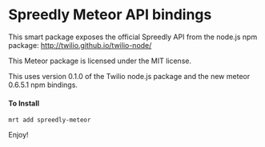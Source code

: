 Spreedly Meteor API bindings
============================

This smart package exposes the official Spreedly API from the node.js npm package: http://twilio.github.io/twilio-node/

This Meteor package is licensed under the MIT license.

This uses version 0.1.0 of the Twilio node.js package and the new meteor 0.6.5.1 npm bindings.

#### To Install

    mrt add spreedly-meteor

Enjoy!